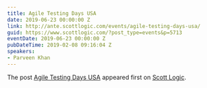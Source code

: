 ```yaml
---
title: Agile Testing Days USA
date: 2019-06-23 00:00:00 Z
link: http://ante.scottlogic.com/events/agile-testing-days-usa/
guid: https://www.scottlogic.com/?post_type=events&p=5713
eventDate: 2019-06-23 00:00:00 Z
pubDateTime: 2019-02-08 09:16:04 Z
speakers:
- Parveen Khan
---
```


<p>The post <a rel="nofollow" href="http://ante.scottlogic.com/events/agile-testing-days-usa/">Agile Testing Days USA</a> appeared first on <a rel="nofollow" href="http://ante.scottlogic.com">Scott Logic</a>.</p>